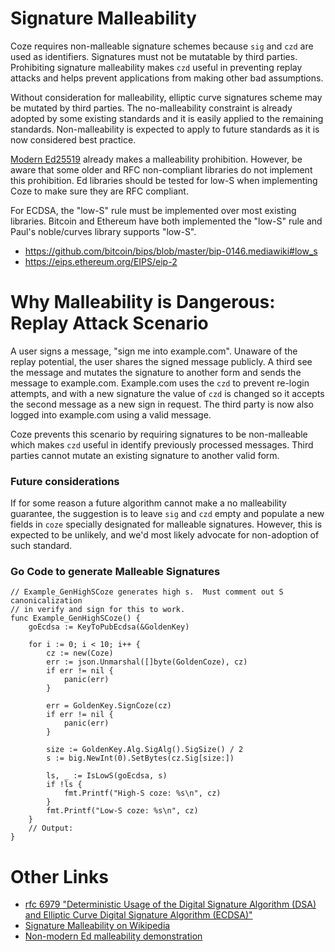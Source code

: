 # Signature Malleability
Coze requires non-malleable signature schemes because `sig` and `czd` are used
as identifiers.  Signatures must not be mutatable by third parties. Prohibiting
signature malleability makes `czd` useful in preventing replay attacks and helps
prevent applications from making other bad assumptions.

Without consideration for malleability, elliptic curve signatures scheme may be
mutated by third parties.  The no-malleability constraint is already adopted by
some existing standards and it is easily applied to the remaining standards.
Non-malleability is expected to apply to future standards as it is now
considered best practice.  

[Modern Ed25519](https://www.rfc-editor.org/rfc/rfc8032#section-8.4) already
makes a malleability prohibition. However, be aware that some older and RFC
non-compliant libraries do not implement this prohibition.  Ed libraries should
be tested for low-S when implementing Coze to make sure they are RFC compliant.  

For ECDSA, the "low-S" rule must be implemented over most existing libraries.
Bitcoin and Ethereum have both implemented the "low-S" rule and Paul's
noble/curves library supports "low-S".  
- https://github.com/bitcoin/bips/blob/master/bip-0146.mediawiki#low_s
- https://eips.ethereum.org/EIPS/eip-2

# Why Malleability is Dangerous: Replay Attack Scenario
A user signs a message, "sign me into example.com".  Unaware of the replay
potential, the user shares the signed message publicly.  A third see the message
 and mutates the signature to another form and sends the message to example.com.
Example.com uses the `czd` to prevent re-login attempts, and with a new
signature the value of `czd` is changed so it accepts the second message as a
new sign in request.  The third party is now also logged into example.com using
a valid message.  

Coze prevents this scenario by requiring signatures to be non-malleable which
makes `czd` useful in identify previously processed messages.  Third parties
cannot mutate an existing signature to another valid form.  


### Future considerations
If for some reason a future algorithm cannot make a no malleability guarantee,
the suggestion is to leave `sig` and `czd` empty and populate a new fields
in `coze` specially designated for malleable signatures.  However, this is
expected to be unlikely, and we'd most likely advocate for non-adoption of such
standard.  

### Go Code to generate Malleable Signatures
```golang
// Example_GenHighSCoze generates high s.  Must comment out S canonicalization
// in verify and sign for this to work.
func Example_GenHighSCoze() {
	goEcdsa := KeyToPubEcdsa(&GoldenKey)

	for i := 0; i < 10; i++ {
		cz := new(Coze)
		err := json.Unmarshal([]byte(GoldenCoze), cz)
		if err != nil {
			panic(err)
		}

		err = GoldenKey.SignCoze(cz)
		if err != nil {
			panic(err)
		}

		size := GoldenKey.Alg.SigAlg().SigSize() / 2
		s := big.NewInt(0).SetBytes(cz.Sig[size:])

		ls, _ := IsLowS(goEcdsa, s)
		if !ls {
			fmt.Printf("High-S coze: %s\n", cz)
		}
		fmt.Printf("Low-S coze: %s\n", cz)
	}
	// Output:
}
```


# Other Links
 - [rfc 6979 "Deterministic Usage of the Digital Signature Algorithm (DSA) and
   Elliptic Curve Digital Signature Algorithm
   (ECDSA)"](https://www.rfc-editor.org/rfc/rfc6979)
 - [Signature Malleability on Wikipedia](https://en.wikipedia.org/wiki/Malleability_(cryptography))
- [Non-modern Ed malleability demonstration](https://slowli.github.io/ed25519-quirks/malleability)





